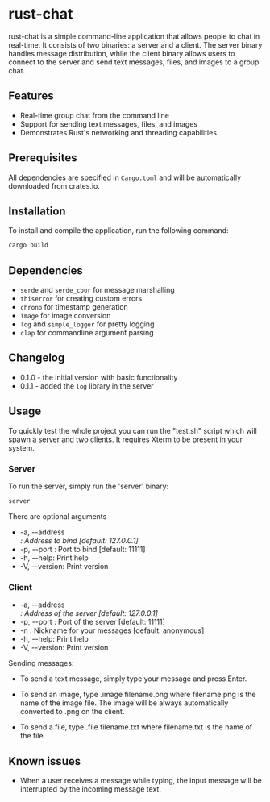 # rust-chat

rust-chat is a simple command-line application that allows people to chat in real-time. It consists of two binaries: a server and a client. The server binary handles message distribution, while the client binary allows users to connect to the server and send text messages, files, and images to a group chat.

## Features

- Real-time group chat from the command line
- Support for sending text messages, files, and images
- Demonstrates Rust's networking and threading capabilities

## Prerequisites

All dependencies are specified in `Cargo.toml` and will be automatically downloaded from crates.io.

## Installation

To install and compile the application, run the following command:

```sh
cargo build
```

## Dependencies
- `serde` and `serde_cbor` for message marshalling
- `thiserror` for creating custom errors
- `chrono` for timestamp generation
- `image` for image conversion
- `log` and `simple_logger` for pretty logging
- `clap` for commandline argument parsing

## Changelog
- 0.1.0 - the initial version with basic functionality
- 0.1.1 - added the `log` library in the server

## Usage
To quickly test the whole project you can run the "test.sh" script which will spawn a server and two clients. It requires Xterm to be present in your system.

### Server

To run the server, simply run the 'server' binary:

```sh
server
```

There are optional arguments

 - -a, --address <ADDRESS>: Address to bind [default: 127.0.0.1]
 - -p, --port <PORT>: Port to bind [default: 11111]
 - -h, --help: Print help
 - -V, --version: Print version

### Client

 - -a, --address <ADDRESS>: Address of the server [default: 127.0.0.1]
 - -p, --port <PORT>: Port of the server [default: 11111]
 - -n <NICKNAME>: Nickname for your messages [default: anonymous]
 - -h, --help: Print help
 - -V, --version: Print version

Sending messages:

- To send a text message, simply type your message and press Enter.

- To send an image, type .image filename.png where filename.png is the name of the image file. The image will be always automatically converted to .png on the client.

- To send a file, type .file filename.txt where filename.txt is the name of the file.

## Known issues
- When a user receives a message while typing, the input message will be interrupted by the incoming message text.